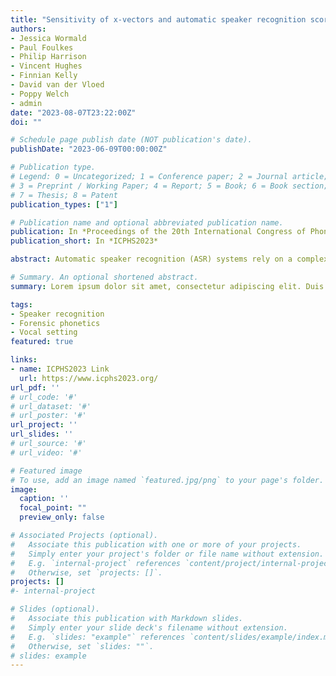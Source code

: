 ```yaml
---
title: "Sensitivity of x-vectors and automatic speaker recognition scores to vocal variation"
authors:
- Jessica Wormald
- Paul Foulkes
- Philip Harrison
- Vincent Hughes
- Finnian Kelly
- David van der Vloed
- Poppy Welch
- admin
date: "2023-08-07T23:22:00Z"
doi: ""

# Schedule page publish date (NOT publication's date).
publishDate: "2023-06-09T00:00:00Z"

# Publication type.
# Legend: 0 = Uncategorized; 1 = Conference paper; 2 = Journal article;
# 3 = Preprint / Working Paper; 4 = Report; 5 = Book; 6 = Book section;
# 7 = Thesis; 8 = Patent
publication_types: ["1"]

# Publication name and optional abbreviated publication name.
publication: In *Proceedings of the 20th International Congress of Phonetic Sciences*
publication_short: In *ICPHS2023*

abstract: Automatic speaker recognition (ASR) systems rely on a complex processing chain in order to compare speech signals and produce likelihood ratios. The complexity of this chain, and of the speech signals themselves, mean that there is still limited understanding about what makes a certain voice easy or difficult for a system to recognise. This gap in understanding is holding back the use of ASR in forensic casework. <br> <br> This study considers two specific parts of the ASR chain &#58; x-vectors (speaker models) and within-speaker comparison scores. Using heavily-controlled data from two phoneticians, we demonstrate that variability in vocal setting results in phonetically-predictable shifts in x-vectors and scores. Shifts in supralaryngeal voice quality produce the biggest deviations from modal voice. The results provide a basis for exploring how properties of the voice affect ASR performance, which in turn can contribute to helping courts and practitioners take advantage of ASR systems in forensic casework.

# Summary. An optional shortened abstract.
summary: Lorem ipsum dolor sit amet, consectetur adipiscing elit. Duis posuere tellus ac convallis placerat. Proin tincidunt magna sed ex sollicitudin condimentum.

tags:
- Speaker recognition
- Forensic phonetics
- Vocal setting
featured: true

links:
- name: ICPHS2023 Link
  url: https://www.icphs2023.org/
url_pdf: ''
# url_code: '#'
# url_dataset: '#'
# url_poster: '#'
url_project: ''
url_slides: ''
# url_source: '#'
# url_video: '#'

# Featured image
# To use, add an image named `featured.jpg/png` to your page's folder. 
image:
  caption: ''
  focal_point: ""
  preview_only: false

# Associated Projects (optional).
#   Associate this publication with one or more of your projects.
#   Simply enter your project's folder or file name without extension.
#   E.g. `internal-project` references `content/project/internal-project/index.md`.
#   Otherwise, set `projects: []`.
projects: []
#- internal-project

# Slides (optional).
#   Associate this publication with Markdown slides.
#   Simply enter your slide deck's filename without extension.
#   E.g. `slides: "example"` references `content/slides/example/index.md`.
#   Otherwise, set `slides: ""`.
# slides: example
---
```


